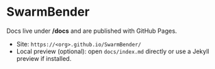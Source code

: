# SwarmBender

Docs live under **/docs** and are published with GitHub Pages.

- Site: `https://<org>.github.io/SwarmBender/`
- Local preview (optional): open `docs/index.md` directly or use a Jekyll preview if installed.
